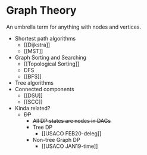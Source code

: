 # Graph Theory
An umbrella term for anything with nodes and vertices.
- Shortest path algorithms
	- [[Dijkstra]]
	- [[MST]]
- Graph Sorting and Searching
	- [[Topological Sorting]]
	- DFS
	- [[BFS]]
- Tree algorithms
- Connected components
	- [[DSU]]
	- [[SCC]]
- Kinda related?
	- ~~DP~~
		- ~~All DP states are nodes in DAGs~~
		- Tree DP
			- [[USACO FEB20-deleg]]
		- Non-tree Graph DP
			- [[USACO JAN19-time]]